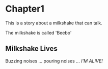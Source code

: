 
# Chapter1

This is a story about a milkshake that can talk.

The milkshake is called 'Beebo'

## Milkshake Lives

Buzzing noises ... pouring noises ... _I'M ALIVE!_



